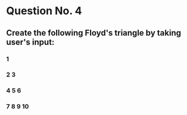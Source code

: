 # Question No. 4
## Create the following Floyd's triangle by taking user's input:

###  1
###  2 3
###  4 5 6 
###  7 8 9 10
